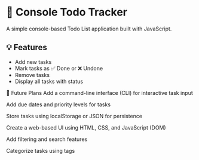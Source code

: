 # 📝 Console Todo Tracker

A simple console-based Todo List application built with JavaScript.

## 💡 Features

- Add new tasks
- Mark tasks as ✅ Done or ❌ Undone
- Remove tasks
- Display all tasks with status

🚀 Future Plans
Add a command-line interface (CLI) for interactive task input

Add due dates and priority levels for tasks

Store tasks using localStorage or JSON for persistence

Create a web-based UI using HTML, CSS, and JavaScript (DOM)

Add filtering and search features

Categorize tasks using tags

